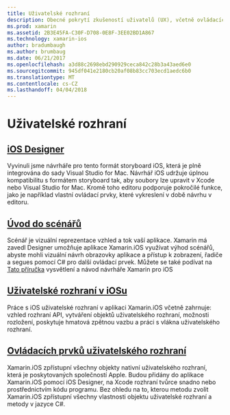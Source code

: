```yaml
---
title: Uživatelské rozhraní
description: Obecné pokrytí zkušeností uživatelů (UX), včetně ovládacích prvků, Návrhář a zásady designu UX.
ms.prod: xamarin
ms.assetid: 2B3E45FA-C30F-D708-0E8F-3EE02BD1A867
ms.technology: xamarin-ios
author: bradumbaugh
ms.author: brumbaug
ms.date: 06/21/2017
ms.openlocfilehash: a3d88c2698ebd290929ceca842c28b3a43aed6e0
ms.sourcegitcommit: 945df041e2180cb20af08b83cc703ecd1aedc6b0
ms.translationtype: MT
ms.contentlocale: cs-CZ
ms.lasthandoff: 04/04/2018
---
```

# <a name="user-interface"></a>Uživatelské rozhraní

## <a name="ios-designeriosuser-interfacedesignerindexmd"></a>[iOS Designer](~/ios/user-interface/designer/index.md)

Vyvinuli jsme návrháře pro tento formát storyboard iOS, která je plně integrována do sady Visual Studio for Mac. Návrhář iOS udržuje úplnou kompatibilitu s formátem storyboard tak, aby soubory lze upravit v Xcode nebo Visual Studio for Mac. Kromě toho editoru podporuje pokročilé funkce, jako je například vlastní ovládací prvky, které vykreslení v době návrhu v editoru.


## <a name="introduction-to-storyboardsiosuser-interfacestoryboardsindexmd"></a>[Úvod do scénářů](~/ios/user-interface/storyboards/index.md)

Scénář je vizuální reprezentace vzhled a tok vaší aplikace. Xamarin má zavedl Designer umožňuje aplikace Xamarin.iOS využívat výhod scénářů, abyste mohli vizuální návrh obrazovky aplikace a přístup k zobrazení, řadiče a segues pomocí C# pro další ovládací prvek. Můžete se také podívat na [Tato příručka](~/ios/user-interface/designer/introduction.md) vysvětlení a návod návrháře Xamarin pro iOS

## <a name="user-interface-in-iosiosuser-interfaceios-uiindexmd"></a>[Uživatelské rozhraní v iOSu](~/ios/user-interface/ios-ui/index.md)

Práce s iOS uživatelské rozhraní v aplikaci Xamarin.iOS včetně zahrnuje: vzhled rozhraní API, vytváření objektů uživatelského rozhraní, možnosti rozložení, poskytuje hmatová zpětnou vazbu a práci s vlákna uživatelského rozhraní.

## <a name="user-interface-controlsiosuser-interfacecontrolsindexmd"></a>[Ovládacích prvků uživatelského rozhraní](~/ios/user-interface/controls/index.md)

Xamarin.iOS zpřístupní všechny objekty nativní uživatelského rozhraní, která je poskytovaných společností Apple. Budou přidány do aplikace Xamarin.iOS pomocí iOS Designer, na Xcode rozhraní tvůrce snadno nebo prostřednictvím kódu programu. Bez ohledu na to, kterou metodu zvolit Xamarin.iOS zpřístupní všechny vlastnosti objektu uživatelské rozhraní a metody v jazyce C#.


